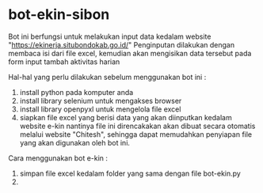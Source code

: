 # bot-ekin-sibon

Bot ini berfungsi untuk melakukan input data kedalam website "https://ekinerja.situbondokab.go.id/"
Penginputan dilakukan dengan membaca isi dari file excel, kemudian akan mengisikan data tersebut pada form input tambah aktivitas harian

Hal-hal yang perlu dilakukan sebelum menggunakan bot ini :
1. install python pada komputer anda
2. install library selenium untuk mengakses browser
3. install library openpyxl untuk mengelola file excel
4. siapkan file excel yang berisi data yang akan diinputkan kedalam website e-kin
   nantinya file ini direncakakan akan dibuat secara otomatis melalui website "Chitesh", sehingga dapat memudahkan penyiapan file yang akan digunakan oleh bot ini.
   
Cara menggunakan bot e-kin :
1. simpan file excel kedalam folder yang sama dengan file bot-ekin.py
2.
